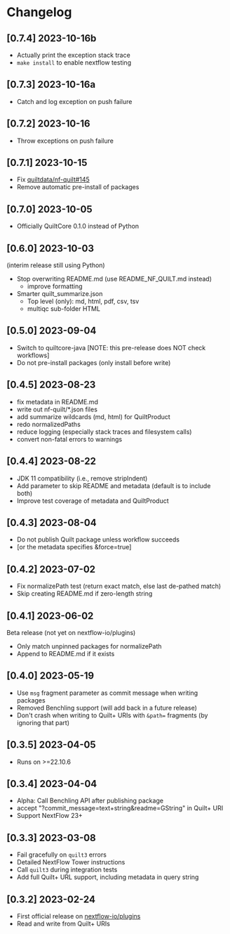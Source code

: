 # Changelog

## [0.7.4] 2023-10-16b

- Actually print the exception stack trace
- `make install` to enable nextflow testing

## [0.7.3] 2023-10-16a

- Catch and log exception on push failure

## [0.7.2] 2023-10-16

- Throw exceptions on push failure

## [0.7.1] 2023-10-15

- Fix [quiltdata/nf-quilt#145](https://github.com/quiltdata/nf-quilt/issues/145)
- Remove automatic pre-install of packages

## [0.7.0] 2023-10-05

- Officially QuiltCore 0.1.0 instead of Python

## [0.6.0] 2023-10-03

(interim release still using Python)

- Stop overwriting README.md (use README_NF_QUILT.md instead)
  - improve formatting
- Smarter quilt_summarize.json
  - Top level (only): md, html, pdf, csv, tsv
  - multiqc sub-folder HTML

## [0.5.0] 2023-09-04

- Switch to quiltcore-java [NOTE: this pre-release does NOT check workflows]
- Do not pre-install packages (only install before write)

## [0.4.5] 2023-08-23

- fix metadata in README.md
- write out nf-quilt/*.json files
- add summarize wildcards (md, html) for QuiltProduct
- redo normalizedPaths
- reduce logging (especially stack traces and filesystem calls)
- convert non-fatal errors to warnings

## [0.4.4] 2023-08-22

- JDK 11 compatibility (i.e., remove stripIndent)
- Add parameter to skip README and metadata (default is to include both)
- Improve test coverage of metadata and QuiltProduct

## [0.4.3] 2023-08-04

- Do not publish Quilt package unless workflow succeeds
- [or the metadata specifies &force=true]

## [0.4.2] 2023-07-02

- Fix normalizePath test (return exact match, else last de-pathed match)
- Skip creating README.md if zero-length string

## [0.4.1] 2023-06-02

Beta release (not yet on nextflow-io/plugins)

- Only match unpinned packages for normalizePath
- Append to README.md if it exists

## [0.4.0] 2023-05-19

- Use `msg` fragment parameter as commit message when writing packages
- Removed Benchling support (will add back in a future release)
- Don't crash when writing to Quilt+ URIs with `&path=` fragments (by ignoring that part)

## [0.3.5] 2023-04-05

- Runs on >=22.10.6

## [0.3.4] 2023-04-04

- Alpha: Call Benchling API after publishing package
- accept "?commit_message=text+string&readme=GString" in Quilt+ URI
- Support NextFlow 23+

## [0.3.3] 2023-03-08

- Fail gracefully on `quilt3` errors
- Detailed NextFlow Tower instructions
- Call `quilt3` during integration tests
- Add full Quilt+ URL support, including metadata in query string

## [0.3.2] 2023-02-24

- First official release on [nextflow-io/plugins](https://github.com/nextflow-io/plugins/commits/main/plugins.json)
- Read and write from Quilt+ URIs
